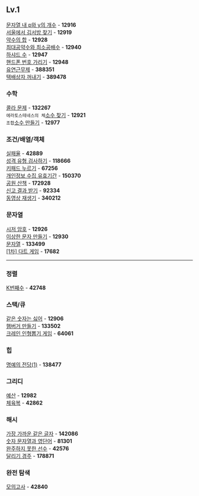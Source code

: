 ## Lv.1

[문자열 내 p와 y의 개수](https://github.com/wayandway/algorithms-javascript/blob/main/programmers/Lv1/12916.js) - **12916** <br>
[서울에서 김서방 찾기](https://github.com/wayandway/algorithms-javascript/blob/main/programmers/Lv1/12919.js) - **12919** <br>
[약수의 합](https://github.com/wayandway/algorithms-javascript/blob/main/programmers/Lv1/12928.js) - **12928** <br>
[최대공약수와 최소공배수](https://github.com/wayandway/algorithms-javascript/blob/main/programmers/Lv1/12940.js) - **12940** <br>
[하샤드 수](https://github.com/wayandway/algorithms-javascript/blob/main/programmers/Lv1/12947.js) - **12947** <br>
[핸드폰 번호 가리기](https://github.com/wayandway/algorithms-javascript/blob/main/programmers/Lv1/12948.js) - **12948** <br>
[유연근무제](https://github.com/wayandway/algorithms-javascript/blob/main/programmers/Lv1/388351.js) - **388351** <br>
[택배상자 꺼내기](https://github.com/wayandway/algorithms-javascript/blob/main/programmers/Lv1/389478.js) - **389478** <br>

### 수학
[콜라 문제](https://github.com/wayandway/algorithms-javascript/blob/main/programmers/Lv1/132267.js) - **132267** <br>
`에라토스테네스의 체`[소수 찾기](https://github.com/wayandway/algorithms-javascript/blob/main/programmers/Lv1/12921.js) - **12921** <br>
`조합`[소수 만들기](https://github.com/wayandway/algorithms-javascript/blob/main/programmers/Lv1/12977.js) - **12977** <br>

### 조건/배열/객체
[실패율](https://github.com/wayandway/algorithms-javascript/blob/main/programmers/Lv1/42889.js) - **42889** <br>
[성격 유형 검사하기](https://github.com/wayandway/algorithms-javascript/blob/main/programmers/Lv1/118666.js) - **118666** <br>
[키패드 누르기](https://github.com/wayandway/algorithms-javascript/blob/main/programmers/Lv1/67256.js) - **67256** <br>
[개인정보 수집 유효기간](https://github.com/wayandway/algorithms-javascript/blob/main/programmers/Lv1/150370.js) - **150370** <br>
[공원 산책](https://github.com/wayandway/algorithms-javascript/blob/main/programmers/Lv1/172928.js) - **172928** <br>
[신고 결과 받기](https://github.com/wayandway/algorithms-javascript/blob/main/programmers/Lv1/92334.js) - **92334** <br>
[동영상 재생기](https://github.com/wayandway/algorithms-javascript/blob/main/programmers/Lv1/340212.js) - **340212** <br>

### 문자열
[시저 암호](https://github.com/wayandway/algorithms-javascript/blob/main/programmers/Lv1/12926.js) - **12926** <br>
[이상한 문자 만들기](https://github.com/wayandway/algorithms-javascript/blob/main/programmers/Lv1/12930.js) - **12930** <br>
[문자열](https://github.com/wayandway/algorithms-javascript/blob/main/programmers/Lv1/133499.js) - **133499** <br>
[[1차] 다트 게임](https://github.com/wayandway/algorithms-javascript/blob/main/programmers/Lv1/17682.js) - **17682** <br>

---
### 정렬
[K번째수](https://github.com/wayandway/algorithms-javascript/blob/main/programmers/Lv1/42748.js) - **42748** <br>

### 스택/큐
[같은 숫자는 싫어](https://github.com/wayandway/algorithms-javascript/blob/main/programmers/Lv1/12906.js) - **12906** <br>
[햄버거 만들기](https://github.com/wayandway/algorithms-javascript/blob/main/programmers/Lv1/133502.js) - **133502** <br>
[크레인 인형뽑기 게임](https://github.com/wayandway/algorithms-javascript/blob/main/programmers/Lv1/64061.js) - **64061** <br>

### 힙
[명예의 전당(1)](https://github.com/wayandway/algorithms-javascript/blob/main/programmers/Lv1/138477.js) - **138477** <br>

### 그리디
[예산](https://github.com/wayandway/algorithms-javascript/blob/main/programmers/Lv1/12982.js) - **12982** <br>
[체육복](https://github.com/wayandway/algorithms-javascript/blob/main/programmers/Lv1/42862.js) - **42862** <br>


### 해시
[가장 가까운 같은 글자](https://github.com/wayandway/algorithms-javascript/blob/main/programmers/Lv1/142086.js) - **142086** <br>
[숫자 문자열과 영단어](https://github.com/wayandway/algorithms-javascript/blob/main/programmers/Lv1/81301.js) - **81301** <br>
[완주하지 못한 선수](https://github.com/wayandway/algorithms-javascript/blob/main/programmers/Lv1/42576.js) - **42576** <br>
[달리기 경주](https://github.com/wayandway/algorithms-javascript/blob/main/programmers/Lv1/178871.js) - **178871** <br>


### 완전 탐색
[모의고사](https://github.com/wayandway/algorithms-javascript/blob/main/programmers/Lv1/42840.js) - **42840** <br>